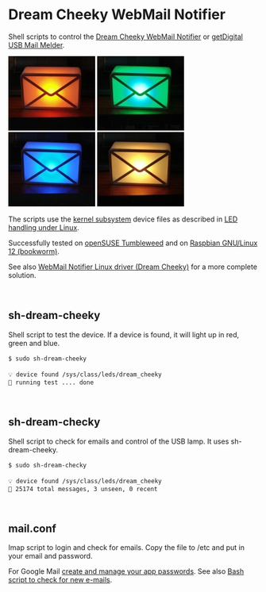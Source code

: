Dream Cheeky WebMail Notifier
=============================

Shell scripts to control the [Dream Cheeky WebMail Notifier](https://web.archive.org/web/20130701042120/http://dreamcheeky.com/webmail-notifier) or [getDigital USB Mail Melder](https://www.getdigital.de/pages/offlineprodukt/usb-mail-melder).

![Orange](img/m860.jpg)
![Green](img/m080.jpg)
![Blue](img/m008.jpg)
![Yellow](img/m880.jpg)

The scripts use the [kernel subsystem](https://www.kernel.org/doc/html/latest/subsystem-apis.html) device files as described in [LED handling under Linux](https://www.kernel.org/doc/html/latest/leds/leds-class.html).

Successfully tested on [openSUSE Tumbleweed](https://get.opensuse.org/tumbleweed/) and on [Raspbian GNU/Linux 12 (bookworm)](https://www.raspberrypi.com/software/).

See also [WebMail Notifier Linux driver (Dream Cheeky)](https://github.com/danielkaefer/usblamp) for a more complete solution.

&#160;

sh-dream-cheeky
---------------

Shell script to test the device. If a device is found, it will light up in red, green and blue.

```
$ sudo sh-dream-cheeky

💡 device found /sys/class/leds/dream_cheeky
🚥 running test .... done
```

&#160;

sh-dream-checky
---------------

Shell script to check for emails and control of the USB lamp. It uses sh-dream-cheeky.

```
$ sudo sh-dream-checky

💡 device found /sys/class/leds/dream_cheeky
📨 25174 total messages, 3 unseen, 0 recent
```

&#160;

mail.conf
---------------
Imap script to login and check for emails. Copy the file to /etc and put in your email and password.

For Google Mail [create and manage your app passwords](https://myaccount.google.com/apppasswords).
See also [Bash script to check for new e-mails](https://stackoverflow.com/q/27134018).

&#160;
